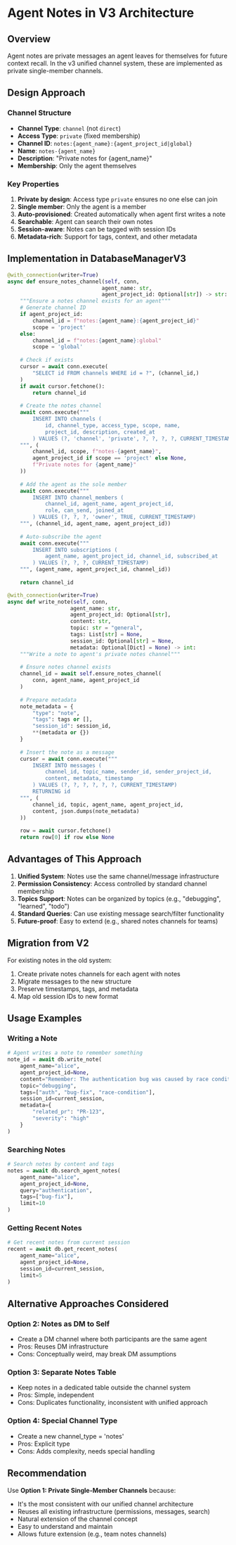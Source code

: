 # Agent Notes in V3 Architecture

## Overview
Agent notes are private messages an agent leaves for themselves for future context recall. In the v3 unified channel system, these are implemented as private single-member channels.

## Design Approach

### Channel Structure
- **Channel Type**: `channel` (not `direct`)
- **Access Type**: `private` (fixed membership)
- **Channel ID**: `notes:{agent_name}:{agent_project_id|global}`
- **Name**: `notes-{agent_name}`
- **Description**: "Private notes for {agent_name}"
- **Membership**: Only the agent themselves

### Key Properties
1. **Private by design**: Access type `private` ensures no one else can join
2. **Single member**: Only the agent is a member
3. **Auto-provisioned**: Created automatically when agent first writes a note
4. **Searchable**: Agent can search their own notes
5. **Session-aware**: Notes can be tagged with session IDs
6. **Metadata-rich**: Support for tags, context, and other metadata

## Implementation in DatabaseManagerV3

```python
@with_connection(writer=True)
async def ensure_notes_channel(self, conn,
                              agent_name: str,
                              agent_project_id: Optional[str]) -> str:
    """Ensure a notes channel exists for an agent"""
    # Generate channel ID
    if agent_project_id:
        channel_id = f"notes:{agent_name}:{agent_project_id}"
        scope = 'project'
    else:
        channel_id = f"notes:{agent_name}:global"
        scope = 'global'
    
    # Check if exists
    cursor = await conn.execute(
        "SELECT id FROM channels WHERE id = ?", (channel_id,)
    )
    if await cursor.fetchone():
        return channel_id
    
    # Create the notes channel
    await conn.execute("""
        INSERT INTO channels (
            id, channel_type, access_type, scope, name, 
            project_id, description, created_at
        ) VALUES (?, 'channel', 'private', ?, ?, ?, ?, CURRENT_TIMESTAMP)
    """, (
        channel_id, scope, f"notes-{agent_name}",
        agent_project_id if scope == 'project' else None,
        f"Private notes for {agent_name}"
    ))
    
    # Add the agent as the sole member
    await conn.execute("""
        INSERT INTO channel_members (
            channel_id, agent_name, agent_project_id, 
            role, can_send, joined_at
        ) VALUES (?, ?, ?, 'owner', TRUE, CURRENT_TIMESTAMP)
    """, (channel_id, agent_name, agent_project_id))
    
    # Auto-subscribe the agent
    await conn.execute("""
        INSERT INTO subscriptions (
            agent_name, agent_project_id, channel_id, subscribed_at
        ) VALUES (?, ?, ?, CURRENT_TIMESTAMP)
    """, (agent_name, agent_project_id, channel_id))
    
    return channel_id

@with_connection(writer=True)
async def write_note(self, conn,
                    agent_name: str,
                    agent_project_id: Optional[str],
                    content: str,
                    topic: str = "general",
                    tags: List[str] = None,
                    session_id: Optional[str] = None,
                    metadata: Optional[Dict] = None) -> int:
    """Write a note to agent's private notes channel"""
    
    # Ensure notes channel exists
    channel_id = await self.ensure_notes_channel(
        conn, agent_name, agent_project_id
    )
    
    # Prepare metadata
    note_metadata = {
        "type": "note",
        "tags": tags or [],
        "session_id": session_id,
        **(metadata or {})
    }
    
    # Insert the note as a message
    cursor = await conn.execute("""
        INSERT INTO messages (
            channel_id, topic_name, sender_id, sender_project_id,
            content, metadata, timestamp
        ) VALUES (?, ?, ?, ?, ?, ?, CURRENT_TIMESTAMP)
        RETURNING id
    """, (
        channel_id, topic, agent_name, agent_project_id,
        content, json.dumps(note_metadata)
    ))
    
    row = await cursor.fetchone()
    return row[0] if row else None
```

## Advantages of This Approach

1. **Unified System**: Notes use the same channel/message infrastructure
2. **Permission Consistency**: Access controlled by standard channel membership
3. **Topics Support**: Notes can be organized by topics (e.g., "debugging", "learned", "todo")
4. **Standard Queries**: Can use existing message search/filter functionality
5. **Future-proof**: Easy to extend (e.g., shared notes channels for teams)

## Migration from V2

For existing notes in the old system:
1. Create private notes channels for each agent with notes
2. Migrate messages to the new structure
3. Preserve timestamps, tags, and metadata
4. Map old session IDs to new format

## Usage Examples

### Writing a Note
```python
# Agent writes a note to remember something
note_id = await db.write_note(
    agent_name="alice",
    agent_project_id=None,
    content="Remember: The authentication bug was caused by race condition in token refresh",
    topic="debugging",
    tags=["auth", "bug-fix", "race-condition"],
    session_id=current_session,
    metadata={
        "related_pr": "PR-123",
        "severity": "high"
    }
)
```

### Searching Notes
```python
# Search notes by content and tags
notes = await db.search_agent_notes(
    agent_name="alice",
    agent_project_id=None,
    query="authentication",
    tags=["bug-fix"],
    limit=10
)
```

### Getting Recent Notes
```python
# Get recent notes from current session
recent = await db.get_recent_notes(
    agent_name="alice",
    agent_project_id=None,
    session_id=current_session,
    limit=5
)
```

## Alternative Approaches Considered

### Option 2: Notes as DM to Self
- Create a DM channel where both participants are the same agent
- Pros: Reuses DM infrastructure
- Cons: Conceptually weird, may break DM assumptions

### Option 3: Separate Notes Table
- Keep notes in a dedicated table outside the channel system
- Pros: Simple, independent
- Cons: Duplicates functionality, inconsistent with unified approach

### Option 4: Special Channel Type
- Create a new channel_type = 'notes'
- Pros: Explicit type
- Cons: Adds complexity, needs special handling

## Recommendation

Use **Option 1: Private Single-Member Channels** because:
- It's the most consistent with our unified channel architecture
- Reuses all existing infrastructure (permissions, messages, search)
- Natural extension of the channel concept
- Easy to understand and maintain
- Allows future extension (e.g., team notes channels)